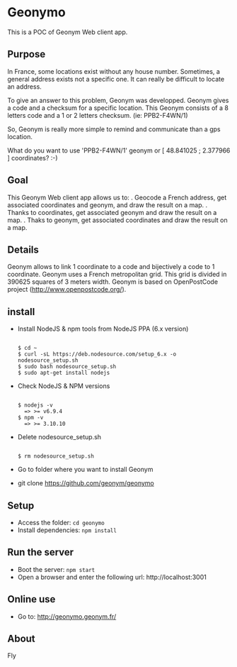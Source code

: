 # Geonymo
This is a POC of Geonym Web client app.


## Purpose
In France, some locations exist without any house number.
Sometimes, a general address exists not a specific one.
It can really be difficult to locate an address.

To give an answer to this problem, Geonym was developped.
Geonym gives a code and a checksum for a specific location.
This Geonym consists of a 8 letters code and a 1 or 2 letters checksum.
  (ie: PPB2-F4WN/1)

So, Geonym is really more simple to remind and communicate than a gps location.

What do you want to use 'PPB2-F4WN/1' geonym or [ 48.841025 ; 2.377966 ] coordinates? :-)


## Goal
This Geonym Web client app allows us to:
. Geocode a French address, get associated coordinates and geonym, and draw the result on a map.
. Thanks to coordinates, get associated geonym and draw the result on a map.
. Thaks to geonym, get associated coordinates and draw the result on a map.


## Details
Geonym allows to link 1 coordinate to a code and bijectively a code to 1 coordinate.
Geonym uses a French metropolitan grid.
This grid is divided in 390625 squares of 3 meters width.
Geonym is based on OpenPostCode project (http://www.openpostcode.org/).


## install

* Install NodeJS & npm tools from NodeJS PPA (6.x version)  
  <pre><code>
  $ cd ~  
  $ curl -sL https://deb.nodesource.com/setup_6.x -o nodesource_setup.sh  
  $ sudo bash nodesource_setup.sh  
  $ sudo apt-get install nodejs
  </code></pre>

* Check NodeJS & NPM versions  
  <pre><code>
  $ nodejs -v  
    => >= v6.9.4  
  $ npm -v  
    => >= 3.10.10
  </code></pre>

* Delete nodesource_setup.sh  
  <pre><code>
  $ rm nodesource_setup.sh
  </code></pre>

* Go to folder where you want to install Geonym
* git clone https://github.com/geonym/geonymo


## Setup

* Access the folder: `cd geonymo`
* Install dependencies: `npm install`


## Run the server

* Boot the server: `npm start`
* Open a browser and enter the following url: http://localhost:3001


## Online use

* Go to: http://geonymo.geonym.fr/


## About

Fly
